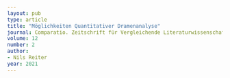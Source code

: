 ```yaml
---
layout: pub
type: article
title: "Möglichkeiten Quantitativer Dramenanalyse"
journal: Comparatio. Zeitschrift für Vergleichende Literaturwissenschaft
volume: 12
number: 2
author:
- Nils Reiter
year: 2021
---
```



